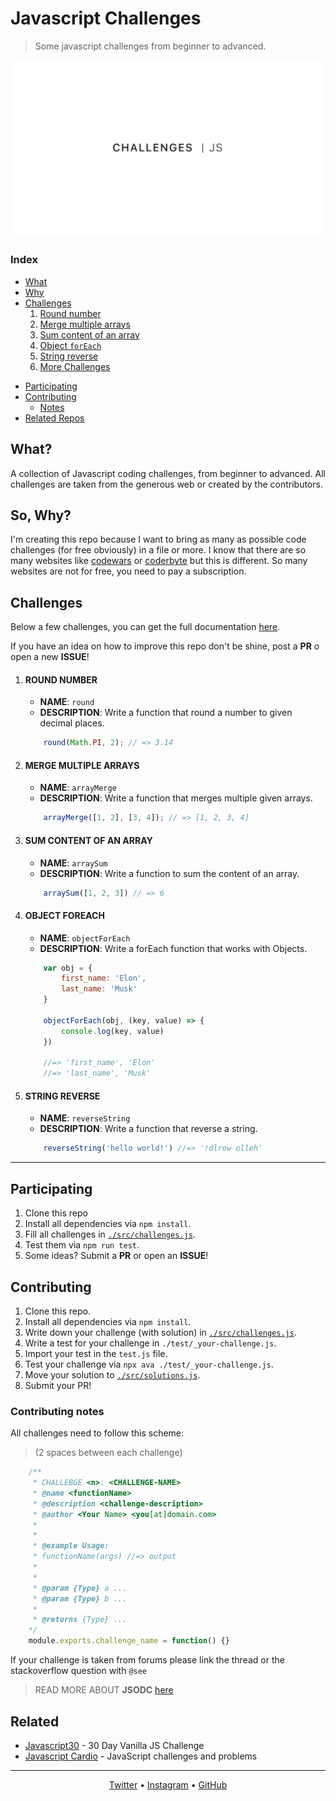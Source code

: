 # Javascript Challenges
> Some javascript challenges from beginner to advanced.

![logo](docs/assets/logo.png)

### Index
- [What](#what)
- [Why](#so-why)
- [Challenges](#challenges)
  1. [Round number](#round-number)
  2. [Merge multiple arrays](#merge-multiple-arrays)
  3. [Sum content of an array](#sum-content-of-an-array)
  4. [Object `forEach`](#object-foreach)
  5. [String reverse](#string-reverse)
  6. [More Challenges](docs/challenges.md)
<!--   6. [Check palindrome](#6-check-palindrome)
  7. [Check if is multiple](#7-is-multiple)
  8. [Get the longest word](#8-get-the-longest-word)
  9. [Capitalize a string](#9-capitallize)
  10. [Vowel count](#10-vowel-count)
  11. [Max char](#11-max-char)
  12. [fizzBuzz Game](#12-fizz-buzz)
  13. [Simple Adding](#13-simple-adding)
  14. [Array to tree](#14-array-to-tree)
  15. [Alphabetically sort](#15-alphabetically-sort)
  16. [First recurring character](#16-first-recurring-character) -->
- [Participating](#partecipating)
- [Contributing](#contributing)
  - [Notes](#contributing-notes)
- [Related Repos](#related)

## What?
A collection of Javascript coding challenges, from beginner to advanced. All challenges are taken from the generous web or created by the contributors.

## So, Why?
I'm creating this repo because I want to bring as many as possible code challenges (for free obviously) in a file or more. I know that there are so many websites like [codewars](https://codewars.com/) or [coderbyte](https://coderbyte.com) but this is different. So many websites are not for free, you need to pay a subscription.

## Challenges
Below a few challenges, you can get the full documentation [here](docs/challenges.md).

If you have an idea on how to improve this repo don't be shine, post a **PR** o open a new **ISSUE**!

1. #### ROUND NUMBER
	- **NAME**: `round`
	- **DESCRIPTION**: Write a function that round a number to given decimal places.
	```js 
		round(Math.PI, 2); // => 3.14 
	```

2. #### MERGE MULTIPLE ARRAYS
	- **NAME**: `arrayMerge`
	- **DESCRIPTION**: Write a function that merges multiple given arrays.
	```js 
		arrayMerge([1, 2], [3, 4]); // => [1, 2, 3, 4]
	```

1. ####  SUM CONTENT OF AN ARRAY
	- **NAME**: `arraySum`
	- **DESCRIPTION**: Write a function to sum the content of an array.
	```js
		arraySum([1, 2, 3]) // => 6
	```

1. ####  OBJECT FOREACH
	- **NAME**: `objectForEach`
	- **DESCRIPTION**: Write a forEach function that works with Objects.
	```js
		var obj = {
			first_name: 'Elon',
			last_name: 'Musk'
		}

		objectForEach(obj, (key, value) => {
			console.log(key, value) 
		})

		//=> 'first_name', 'Elon'
		//=> 'last_name', 'Musk'
	```

5. #### STRING REVERSE
	- **NAME**: `reverseString`
	- **DESCRIPTION**: Write a function that reverse a string.
	```js 
		reverseString('hello world!') //=> '!dlrow olleh'
	```

---
## Participating
1. Clone this repo
2. Install all dependencies via `npm install`.
3. Fill all challenges in [`./src/challenges.js`][srcChallenges].
4. Test them via `npm run test`.
5. Some ideas? Submit a **PR** or open an **ISSUE**!

## Contributing
1. Clone this repo.
2. Install all dependencies via `npm install`.
3. Write down your challenge (with solution) in [`./src/challenges.js`][srcChallenges].
4. Write a test for your challenge in `./test/_your-challenge.js`.
5. Import your test in the `test.js` file.
6. Test your challenge via `npx ava ./test/_your-challenge.js`.
7. Move your solution to [`./src/solutions.js`][srcSolutions].
8. Submit your PR!


### Contributing notes
All challenges need to follow this scheme: 
> (2 spaces between each challenge)

```js
    /** 
     * CHALLEBGE <n>: <CHALLENGE-NAME>
     * @name <functionName>
     * @description <challenge-description>
     * @author <Your Name> <you[at]domain.com>
     * 
     * 
     * @example Usage:
     * functionName(args) //=> output
     * 
     * 
     * @param {Type} a ...
     * @param {Type} b ...
     * 
     * @returns {Type} ... 
    */
    module.exports.challenge_name = function() {}
```
If your challenge is taken from forums please link the thread or the stackoverflow question with `@see`
> READ MORE ABOUT **JSODC** [here](http://usejsdoc.org/)

## Related
- [Javascript30][js30] - 30 Day Vanilla JS Challenge
- [Javascript Cardio][jscardio] - JavaScript challenges and problems

--------
<p align="center">
    <a href="https://twitter.com/rawnlydev">Twitter</a> • <a href="https://instagram.com/fede.vitale">Instagram</a>  • <a href="https://github.com/rawnly">GitHub</a>
</p>


[js30]: https://github.com/wesbos/JavaScript30
[jscardio]: https://github.com/bradtraversy/javascript_cardio
[challenges]: docs/CHALLENGES.md
[srcChallenges]: src/challenges.js
[srcSolutions]: src/solutions.js

